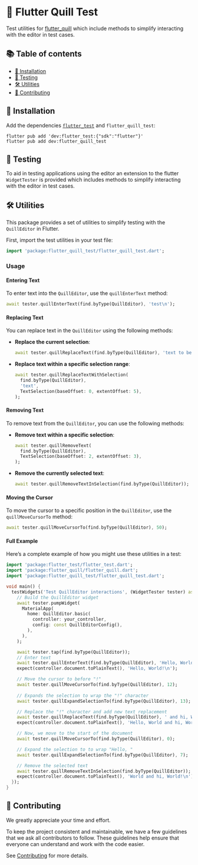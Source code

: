 # 📝 Flutter Quill Test

Test utilities for [flutter_quill](https://pub.dev/packages/flutter_quill)
which include methods to simplify interacting with the editor in test cases.

## 📚 Table of contents

- [💾 Installation](#-installation)
- [🧪 Testing](#-testing)
- [🛠️ Utilities](#-utilities)
- [🤝 Contributing](#-contributing)

## 💾 Installation

Add the dependencies [`flutter_test`](https://api.flutter.dev/flutter/flutter_test/flutter_test-library.html) and `flutter_quill_test`:

```shell
flutter pub add 'dev:flutter_test:{"sdk":"flutter"}'
flutter pub add dev:flutter_quill_test
```

## 🧪 Testing

To aid in testing applications using the editor an extension to the flutter `WidgetTester` is provided which includes
methods to simplify interacting with the editor in test cases.

## 🛠️ Utilities

This package provides a set of utilities to simplify testing with the `QuillEditor` in Flutter.

First, import the test utilities in your test file:

```dart
import 'package:flutter_quill_test/flutter_quill_test.dart';
```

### Usage

#### Entering Text

To enter text into the `QuillEditor`, use the `quillEnterText` method:

```dart
await tester.quillEnterText(find.byType(QuillEditor), 'test\n');
```

#### Replacing Text

You can replace text in the `QuillEditor` using the following methods:

- **Replace the current selection**:
  ```dart
  await tester.quillReplaceText(find.byType(QuillEditor), 'text to be used for replace');
  ```

- **Replace text within a specific selection range**:
  ```dart
  await tester.quillReplaceTextWithSelection(
    find.byType(QuillEditor),
    'text',
    TextSelection(baseOffset: 0, extentOffset: 5),
  );
  ```

#### Removing Text

To remove text from the `QuillEditor`, you can use the following methods:

- **Remove text within a specific selection**:
  ```dart
  await tester.quillRemoveText(
    find.byType(QuillEditor),
    TextSelection(baseOffset: 2, extentOffset: 3),
  );
  ```

- **Remove the currently selected text**:
  ```dart
  await tester.quillRemoveTextInSelection(find.byType(QuillEditor));
  ```

#### Moving the Cursor

To move the cursor to a specific position in the `QuillEditor`, use the `quillMoveCursorTo` method:

```dart
await tester.quillMoveCursorTo(find.byType(QuillEditor), 50);
```

#### Full Example

Here’s a complete example of how you might use these utilities in a test:

```dart
import 'package:flutter_test/flutter_test.dart';
import 'package:flutter_quill/flutter_quill.dart';
import 'package:flutter_quill_test/flutter_quill_test.dart';

void main() {
  testWidgets('Test QuillEditor interactions', (WidgetTester tester) async {
    // Build the QuillEditor widget
    await tester.pumpWidget(
      MaterialApp(
        home: QuillEditor.basic(
          controller: your_controller,
          config: const QuillEditorConfig(),
        ),
      ),
    );

    await tester.tap(find.byType(QuillEditor));
    // Enter text
    await tester.quillEnterText(find.byType(QuillEditor), 'Hello, World!\n');
    expect(controller.document.toPlainText(), 'Hello, World!\n');

    // Move the cursor to before "!" 
    await tester.quillMoveCursorTo(find.byType(QuillEditor), 12);
    
    // Expands the selection to wrap the "!" character 
    await tester.quillExpandSelectionTo(find.byType(QuillEditor), 13);

    // Replace the "!" character and add new text replacement
    await tester.quillReplaceText(find.byType(QuillEditor), ' and hi, World!');
    expect(controller.document.toPlainText(), 'Hello, World and hi, World!\n');

    // Now, we move to the start of the document
    await tester.quillMoveCursorTo(find.byType(QuillEditor), 0);

    // Expand the selection to to wrap "Hello, "
    await tester.quillExpandSelectionTo(find.byType(QuillEditor), 7);

    // Remove the selected text
    await tester.quillRemoveTextInSelection(find.byType(QuillEditor));
    expect(controller.document.toPlainText(), 'World and hi, World!\n');
  });
}
```

## 🤝 Contributing

We greatly appreciate your time and effort.

To keep the project consistent and maintainable, we have a few guidelines that we ask all contributors to follow.
These guidelines help ensure that everyone can understand and work with the code easier.

See [Contributing](../CONTRIBUTING.md) for more details.
